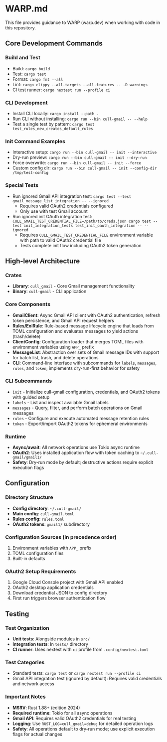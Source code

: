 # WARP.md

This file provides guidance to WARP (warp.dev) when working with code in this repository.

## Core Development Commands

### Build and Test
- Build: `cargo build`
- Test: `cargo test`
- Format: `cargo fmt --all`
- Lint: `cargo clippy --all-targets --all-features -- -D warnings`
- CI test runner: `cargo nextest run --profile ci`

### CLI Development
- Install CLI locally: `cargo install --path .`
- Run CLI without installing: `cargo run --bin cull-gmail -- --help`
- Test a single test by pattern: `cargo test test_rules_new_creates_default_rules`

### Init Command Examples
- Interactive setup: `cargo run --bin cull-gmail -- init --interactive`
- Dry-run preview: `cargo run --bin cull-gmail -- init --dry-run`
- Force overwrite: `cargo run --bin cull-gmail -- init --force`
- Custom config dir: `cargo run --bin cull-gmail -- init --config-dir /tmp/test-config`

### Special Tests
- Run ignored Gmail API integration test: `cargo test --test gmail_message_list_integration -- --ignored`
  - Requires valid OAuth2 credentials configured
  - Only use with test Gmail account
- Run ignored init OAuth integration test: `CULL_GMAIL_TEST_CREDENTIAL_FILE=/path/to/creds.json cargo test --test init_integration_tests test_init_oauth_integration -- --ignored`
  - Requires `CULL_GMAIL_TEST_CREDENTIAL_FILE` environment variable with path to valid OAuth2 credential file
  - Tests complete init flow including OAuth2 token generation

## High-level Architecture

### Crates
- **Library**: `cull_gmail` - Core Gmail management functionality
- **Binary**: `cull-gmail` - CLI application

### Core Components
- **GmailClient**: Async Gmail API client with OAuth2 authentication, refresh token persistence, and Gmail API request helpers
- **Rules/EolRule**: Rule-based message lifecycle engine that loads from TOML configuration and evaluates messages to yield actions (trash/delete)
- **ClientConfig**: Configuration loader that merges TOML files with environment variables using `APP_` prefix
- **MessageList**: Abstraction over sets of Gmail message IDs with support for batch list, trash, and delete operations
- **CLI**: Command-line interface with subcommands for `labels`, `messages`, `rules`, and `token`; implements dry-run-first behavior for safety

### CLI Subcommands
- `init` - Initialize cull-gmail configuration, credentials, and OAuth2 tokens with guided setup
- `labels` - List and inspect available Gmail labels
- `messages` - Query, filter, and perform batch operations on Gmail messages
- `rules` - Configure and execute automated message retention rules
- `token` - Export/import OAuth2 tokens for ephemeral environments

### Runtime
- **Async/await**: All network operations use Tokio async runtime
- **OAuth2**: Uses installed application flow with token caching to `~/.cull-gmail/gmail1/`
- **Safety**: Dry-run mode by default; destructive actions require explicit execution flags

## Configuration

### Directory Structure
- **Config directory**: `~/.cull-gmail/`
- **Main config**: `cull-gmail.toml` 
- **Rules config**: `rules.toml`
- **OAuth2 tokens**: `gmail1/` subdirectory

### Configuration Sources (in precedence order)
1. Environment variables with `APP_` prefix
2. TOML configuration files
3. Built-in defaults

### OAuth2 Setup Requirements
1. Google Cloud Console project with Gmail API enabled
2. OAuth2 desktop application credentials
3. Download credential JSON to config directory
4. First run triggers browser authentication flow

## Testing

### Test Organization
- **Unit tests**: Alongside modules in `src/`
- **Integration tests**: In `tests/` directory
- **CI runner**: Uses nextest with `ci` profile from `.config/nextest.toml`

### Test Categories
- Standard tests: `cargo test` or `cargo nextest run --profile ci`
- Gmail API integration test (ignored by default): Requires valid credentials and network access

### Important Notes
- **MSRV**: Rust 1.88+ (edition 2024)
- **Required runtime**: Tokio for all async operations
- **Gmail API**: Requires valid OAuth2 credentials for real testing
- **Logging**: Use `RUST_LOG=cull_gmail=debug` for detailed operation logs
- **Safety**: All operations default to dry-run mode; use explicit execution flags for actual changes